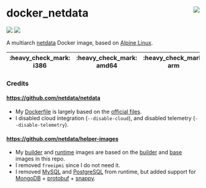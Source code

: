 # docker_netdata <a href='https://github.com/padhi-homelab/docker_netdata/actions?query=workflow%3A%22Docker+CI+Release%22'><img align='right' src='https://img.shields.io/github/workflow/status/padhi-homelab/docker_netdata/Docker%20CI%20Release?logo=github&logoWidth=24&style=flat-square'></img></a>

<a href='https://hub.docker.com/r/padhihomelab/netdata'><img src='https://img.shields.io/docker/image-size/padhihomelab/netdata/latest?logo=docker&logoWidth=24&style=for-the-badge'></img></a> <a href='https://microbadger.com/images/padhihomelab/netdata'><img src='https://img.shields.io/microbadger/layers/padhihomelab/netdata/latest?logo=docker&logoWidth=24&style=for-the-badge'></img></a>

A multiarch [netdata] Docker image, based on [Alpine Linux].

<table>
  <thead>
    <tr>
      <th>:heavy_check_mark: i386</th>
      <th>:heavy_check_mark: amd64</th>
      <th>:heavy_check_mark: arm</th>
      <th>:heavy_check_mark: armhf</th>
      <th>:heavy_check_mark: aarch64</th>
      <th>:heavy_check_mark: ppc64le</th>
    <tr>
  </thead>
</table>

### Credits

#### https://github.com/netdata/netdata
  - My [Dockerfile](Dockerfile) is largely based on
    the [official files](https://github.com/netdata/netdata/tree/master/packaging/docker).
  - I disabled cloud integration (`--disable-cloud`),
    and disabled telemetry (`--disable-telemetry`).

#### https://github.com/netdata/helper-images
  - My [builder](builder.Dockerfile) and [runtime](runtime.Dockerfile)
    images are based on the [builder](https://github.com/netdata/helper-images/blob/master/builder/Dockerfile)
    and [base](https://github.com/netdata/helper-images/blob/master/base/Dockerfile) images in this repo.
  - I removed `freeipmi` since I do not need it.
  - I removed [MySQL] and [PostgreSQL] from runtime,
    but added support for [MongoDB] + [protobuf] + [snappy].



[Alpine Linux]: https://alpinelinux.org/
[MongoDB]:      https://www.mongodb.com/
[MySQL]:        https://www.mysql.com/
[netdata]:      https://www.netdata.cloud/
[PostgreSQL]:   https://www.postgresql.org/
[protobuf]:     https://github.com/protocolbuffers/protobuf/
[snappy]:       https://github.com/google/snappy/
